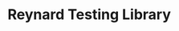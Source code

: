 # Reynard Testing Library

<!-- Project structure -->
<!-- Manual experimentation -->
<!-- Configuration -->
<!-- Writing custom components -->
